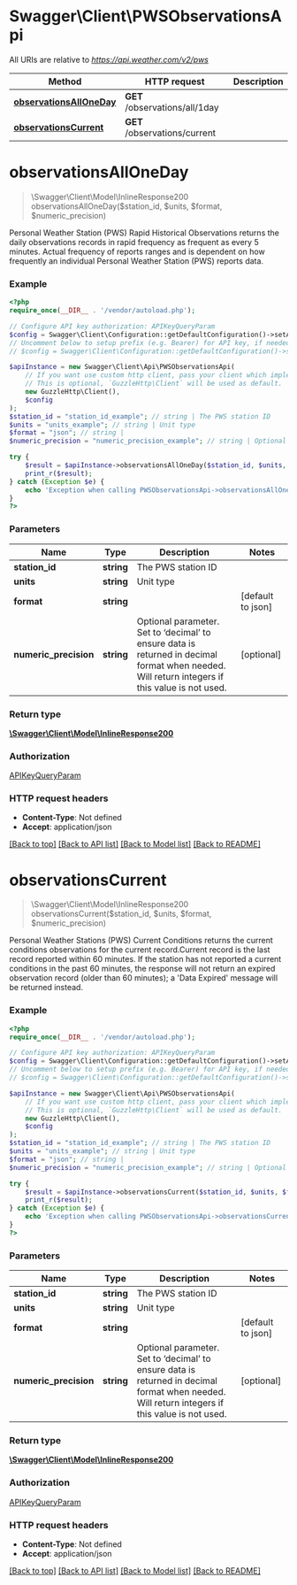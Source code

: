 # Swagger\Client\PWSObservationsApi

All URIs are relative to *https://api.weather.com/v2/pws*

Method | HTTP request | Description
------------- | ------------- | -------------
[**observationsAllOneDay**](PWSObservationsApi.md#observationsAllOneDay) | **GET** /observations/all/1day | 
[**observationsCurrent**](PWSObservationsApi.md#observationsCurrent) | **GET** /observations/current | 


# **observationsAllOneDay**
> \Swagger\Client\Model\InlineResponse200 observationsAllOneDay($station_id, $units, $format, $numeric_precision)



Personal Weather Station (PWS) Rapid Historical Observations returns the daily observations records in rapid frequency as frequent as every 5 minutes. Actual frequency of reports ranges and is dependent on how frequently an individual Personal Weather Station (PWS) reports data.

### Example
```php
<?php
require_once(__DIR__ . '/vendor/autoload.php');

// Configure API key authorization: APIKeyQueryParam
$config = Swagger\Client\Configuration::getDefaultConfiguration()->setApiKey('apiKey', 'YOUR_API_KEY');
// Uncomment below to setup prefix (e.g. Bearer) for API key, if needed
// $config = Swagger\Client\Configuration::getDefaultConfiguration()->setApiKeyPrefix('apiKey', 'Bearer');

$apiInstance = new Swagger\Client\Api\PWSObservationsApi(
    // If you want use custom http client, pass your client which implements `GuzzleHttp\ClientInterface`.
    // This is optional, `GuzzleHttp\Client` will be used as default.
    new GuzzleHttp\Client(),
    $config
);
$station_id = "station_id_example"; // string | The PWS station ID
$units = "units_example"; // string | Unit type
$format = "json"; // string | 
$numeric_precision = "numeric_precision_example"; // string | Optional parameter.  Set to ‘decimal’ to ensure data is returned in decimal format when needed. Will return integers if this value is not used.

try {
    $result = $apiInstance->observationsAllOneDay($station_id, $units, $format, $numeric_precision);
    print_r($result);
} catch (Exception $e) {
    echo 'Exception when calling PWSObservationsApi->observationsAllOneDay: ', $e->getMessage(), PHP_EOL;
}
?>
```

### Parameters

Name | Type | Description  | Notes
------------- | ------------- | ------------- | -------------
 **station_id** | **string**| The PWS station ID |
 **units** | **string**| Unit type |
 **format** | **string**|  | [default to json]
 **numeric_precision** | **string**| Optional parameter.  Set to ‘decimal’ to ensure data is returned in decimal format when needed. Will return integers if this value is not used. | [optional]

### Return type

[**\Swagger\Client\Model\InlineResponse200**](../Model/InlineResponse200.md)

### Authorization

[APIKeyQueryParam](../../README.md#APIKeyQueryParam)

### HTTP request headers

 - **Content-Type**: Not defined
 - **Accept**: application/json

[[Back to top]](#) [[Back to API list]](../../README.md#documentation-for-api-endpoints) [[Back to Model list]](../../README.md#documentation-for-models) [[Back to README]](../../README.md)

# **observationsCurrent**
> \Swagger\Client\Model\InlineResponse200 observationsCurrent($station_id, $units, $format, $numeric_precision)



Personal Weather Stations (PWS) Current Conditions returns the current conditions observations for the current record.Current record is the last record reported within 60 minutes. If the station has not reported a current conditions in the past 60 minutes, the response will not return an expired observation record (older than 60 minutes); a 'Data Expired' message will be returned instead.

### Example
```php
<?php
require_once(__DIR__ . '/vendor/autoload.php');

// Configure API key authorization: APIKeyQueryParam
$config = Swagger\Client\Configuration::getDefaultConfiguration()->setApiKey('apiKey', 'YOUR_API_KEY');
// Uncomment below to setup prefix (e.g. Bearer) for API key, if needed
// $config = Swagger\Client\Configuration::getDefaultConfiguration()->setApiKeyPrefix('apiKey', 'Bearer');

$apiInstance = new Swagger\Client\Api\PWSObservationsApi(
    // If you want use custom http client, pass your client which implements `GuzzleHttp\ClientInterface`.
    // This is optional, `GuzzleHttp\Client` will be used as default.
    new GuzzleHttp\Client(),
    $config
);
$station_id = "station_id_example"; // string | The PWS station ID
$units = "units_example"; // string | Unit type
$format = "json"; // string | 
$numeric_precision = "numeric_precision_example"; // string | Optional parameter.  Set to ‘decimal’ to ensure data is returned in decimal format when needed. Will return integers if this value is not used.

try {
    $result = $apiInstance->observationsCurrent($station_id, $units, $format, $numeric_precision);
    print_r($result);
} catch (Exception $e) {
    echo 'Exception when calling PWSObservationsApi->observationsCurrent: ', $e->getMessage(), PHP_EOL;
}
?>
```

### Parameters

Name | Type | Description  | Notes
------------- | ------------- | ------------- | -------------
 **station_id** | **string**| The PWS station ID |
 **units** | **string**| Unit type |
 **format** | **string**|  | [default to json]
 **numeric_precision** | **string**| Optional parameter.  Set to ‘decimal’ to ensure data is returned in decimal format when needed. Will return integers if this value is not used. | [optional]

### Return type

[**\Swagger\Client\Model\InlineResponse200**](../Model/InlineResponse200.md)

### Authorization

[APIKeyQueryParam](../../README.md#APIKeyQueryParam)

### HTTP request headers

 - **Content-Type**: Not defined
 - **Accept**: application/json

[[Back to top]](#) [[Back to API list]](../../README.md#documentation-for-api-endpoints) [[Back to Model list]](../../README.md#documentation-for-models) [[Back to README]](../../README.md)

